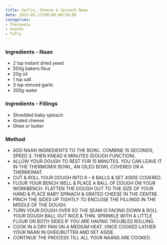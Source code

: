 ```yaml
---
title: Garlic, Cheese & Spinach Naan
date: 2015-05-11T00:00:00+10:00
categories:
- Thermomix
- Snacks
- ToTry
---
```









### Ingredients - Naan

* 2 tsp instant dried yeast
* 500g bakers flour
* 20g oil
* 1 tsp salt
* 3 tsp minced garlic
* 300g water

### Ingredients - Fillings

* Shredded baby spinach
* Grated cheese
* Ghee or butter

### Method

* ADD NAAN INGREDIENTS TO THE BOWL. COMBINE 15 SECONDS, SPEED 3. THEN KNEAD 6 MINUTES (DOUGH FUNCTION).
* ALLOW YOUR DOUGH TO REST FOR 15 MINUTES. YOU CAN LEAVE IT IN THE THERMOMIX BOWL, AN OILED BOWL COVERED OR A THERMOMAT.
* CUT & ROLL YOUR DOUGH INTO 6 – 8 BALLS & SET ASIDE COVERED.
* FLOUR YOUR BENCH WELL & PLACE A BALL OF DOUGH ON YOUR WORKBENCH. FLATTEN THE DOUGH OUT TO THE SIZE OF YOUR HAND & PLACE BABY SPINACH & GRATED CHEESE IN THE CENTRE.
* PINCH THE SIDES UP TIGHTLY TO ENCLOSE THE FILLINGS IN THE MIDDLE OF THE DOUGH.
* TURN YOUR DOUGH OVER SO THE SEAM IS FACING DOWN & ROLL YOUR DOUGH BALL OUT NICE & THIN. SPRINKLE WITH A LITTLE FLOUR ON BOTH SIDES IF YOU ARE HAVING TROUBLES ROLLING.
* COOK IN A DRY PAN ON A MEDIUM HEAT. ONCE COOKED LATHER YOUR NAAN IN GHEE/BUTTER AND SET ASIDE.
* CONTINUE THE PROCESS TILL ALL YOUR NAANS ARE COOKED.
